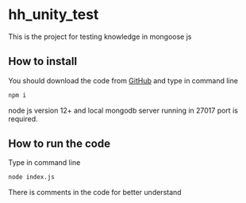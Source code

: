 # hh_unity_test
This is the project for testing knowledge in mongoose js

## How to install
You should download the code from [GitHub](https://github.com/Sharofboyev/hh_unity_test.git) and type in command line 
```bash
npm i
```

node js version 12+ and local mongodb server running in 27017 port is required.

## How to run the code

Type in command line
```bash
node index.js
```
There is comments in the code for better understand
